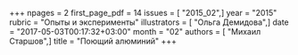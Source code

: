 +++
npages = 2
first_page_pdf = 14
issues = [ "2015_02",]
year = "2015"
rubric = "Опыты и эксперименты"
illustrators = [ "Ольга Демидова",]
date = "2017-05-03T00:17:32+03:00"
month = "02"
authors = [ "Михаил Старшов",]
title = "Поющий алюминий"
+++
